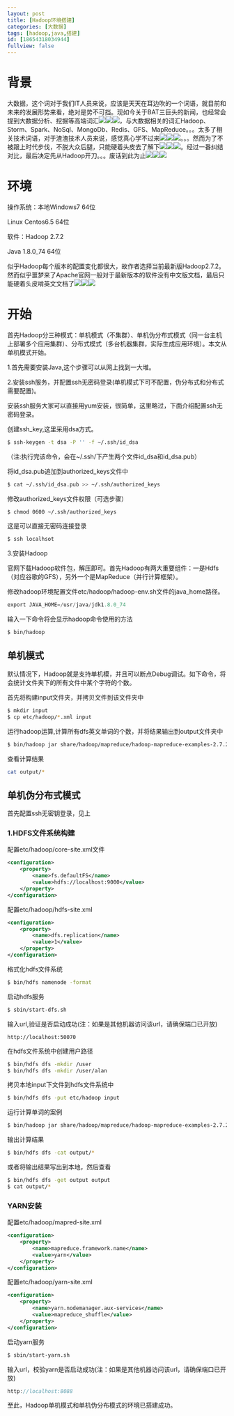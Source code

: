 ```yaml
---
layout: post
title: [Hadoop环境搭建]
categories: [大数据]
tags: [hadoop,java,搭建]
id: [18654318034944]
fullview: false
---
```

# 背景

大数据，这个词对于我们IT人员来说，应该是天天在耳边吹的一个词语，就目前和未来的发展形势来看，绝对是势不可挡。现如今关于BAT三巨头的新闻，也经常会提到大数据分析、挖掘等高端词汇![](http://img.baidu.com/hi/face/i_f07.gif)![](http://img.baidu.com/hi/face/i_f07.gif)![](http://img.baidu.com/hi/face/i_f07.gif)，与大数据相关的词汇Hadoop、Storm、Spark、NoSql、MongoDb、Redis、GFS、MapReduce。。。太多了相关技术词语，对于渣渣技术人员来说，感觉真心学不过来![](http://img.baidu.com/hi/face/i_f08.gif)![](http://img.baidu.com/hi/face/i_f08.gif)![](http://img.baidu.com/hi/face/i_f08.gif)。。。然而为了不被跟上时代步伐，不脱大众后腿，只能硬着头皮去了解下![](http://img.baidu.com/hi/face/i_f32.gif)![](http://img.baidu.com/hi/face/i_f32.gif)![](http://img.baidu.com/hi/face/i_f32.gif)。经过一番纠结对比，最后决定先从Hadoop开刀。。。废话到此为止![](http://img.baidu.com/hi/face/i_f30.gif)![](http://img.baidu.com/hi/face/i_f30.gif)![](http://img.baidu.com/hi/face/i_f30.gif)

# 环境


操作系统：本地Windows7 64位


Linux Centos6.5 64位

软件：Hadoop 2.7.2

Java 1.8.0_74 64位

似乎Hadoop每个版本的配置变化都很大，故作者选择当前最新版Hadoop2.7.2。然而似乎噩梦来了Apache官网一般对于最新版本的软件没有中文版文档，最后只能硬着头皮啃英文文档了![](http://img.baidu.com/hi/face/i_f09.gif)![](http://img.baidu.com/hi/face/i_f09.gif)![](http://img.baidu.com/hi/face/i_f09.gif)

# 开始

首先Hadoop分三种模式：单机模式（不集群）、单机伪分布式模式（同一台主机上部署多个应用集群）、分布式模式（多台机器集群，实际生成应用环境）。本文从单机模式开始。


1.首先需要安装Java,这个步骤可以从网上找到一大堆。

2.安装ssh服务，并配置ssh无密码登录(单机模式下可不配置，伪分布式和分布式需要配置)。

安装ssh服务大家可以直接用yum安装，很简单，这里略过，下面介绍配置ssh无密码登录。

创建ssh_key,这里采用dsa方式。

```bash
$ ssh-keygen -t dsa -P '' -f ~/.ssh/id_dsa
```

（注:执行完该命令，会在~/.ssh/下产生两个文件id_dsa和id_dsa.pub）

将id_dsa.pub追加到authorized_keys文件中

```bash
$ cat ~/.ssh/id_dsa.pub >> ~/.ssh/authorized_keys
```

修改authorized_keys文件权限（可选步骤）

```bash
$ chmod 0600 ~/.ssh/authorized_keys
```

这是可以直接无密码连接登录


```bash
$ ssh localhsot
```

3.安装Hadoop

官网下载Hadoop软件包，解压即可。首先Hadoop有两大重要组件：一是Hdfs（对应谷歌的GFS），另外一个是MapReduce（并行计算框架）。

修改hadoop环境配置文件etc/hadoop/hadoop-env.sh文件的java_home路径。

```java
export JAVA_HOME=/usr/java/jdk1.8.0_74
```

输入一下命令将会显示hadoop命令使用的方法

```bash
$ bin/hadoop
```

## 单机模式

默认情况下，Hadoop就是支持单机模，并且可以断点Debug调试。如下命令，将会统计文件夹下的所有文件中某个字符的个数。


首先将构建input文件夹，并拷贝文件到该文件夹中

```bash
$ mkdir input
$ cp etc/hadoop/*.xml input
```

运行hadoop运算,计算所有dfs英文单词的个数，并将结果输出到output文件夹中

```bash
$ bin/hadoop jar share/hadoop/mapreduce/hadoop-mapreduce-examples-2.7.2.jar grep input output 'dfs[a-z]+'
```

查看计算结果

```bash
cat output/*
```

## 单机伪分布式模式


首先配置ssh无密钥登录，见上

### 1.HDFS文件系统构建

配置etc/hadoop/core-site.xml文件

```xml
<configuration>
    <property>
        <name>fs.defaultFS</name>
        <value>hdfs://localhost:9000</value>
    </property>
</configuration>
```

配置etc/hadoop/hdfs-site.xml


```xml
<configuration>
    <property>
        <name>dfs.replication</name>
        <value>1</value>
    </property>
</configuration>
```

格式化hdfs文件系统


```bash
$ bin/hdfs namenode -format
```

启动hdfs服务

```bash
$ sbin/start-dfs.sh
```

输入url,验证是否启动成功(注：如果是其他机器访问该url，请确保端口已开放)

```
http://localhost:50070
```

在hdfs文件系统中创建用户路径


```bash
$ bin/hdfs dfs -mkdir /user
$ bin/hdfs dfs -mkdir /user/alan
```

拷贝本地input下文件到hdfs文件系统中

```bash
$ bin/hdfs dfs -put etc/hadoop input
```

运行计算单词的案例

```bash
$ bin/hadoop jar share/hadoop/mapreduce/hadoop-mapreduce-examples-2.7.2.jar grep input output 'dfs[a-z.]+'
```

输出计算结果


```bash
$ bin/hdfs dfs -cat output/*
```

或者将输出结果写出到本地，然后查看

```bash
$ bin/hdfs dfs -get output output
$ cat output/*
```

### YARN安装

配置etc/hadoop/mapred-site.xml

```xml
<configuration>
    <property>
        <name>mapreduce.framework.name</name>
        <value>yarn</value>
    </property>
</configuration>
```

配置etc/hadoop/yarn-site.xml

```xml
<configuration>
    <property>
        <name>yarn.nodemanager.aux-services</name>
        <value>mapreduce_shuffle</value>
    </property>
</configuration>
```

启动yarn服务

```bash
$ sbin/start-yarn.sh
```

输入url，校验yarn是否启动成功(注：如果是其他机器访问该url，请确保端口已开放)


```java
http://localhost:8088
```

至此，Hadoop单机模式和单机伪分布模式的环境已搭建成功。


